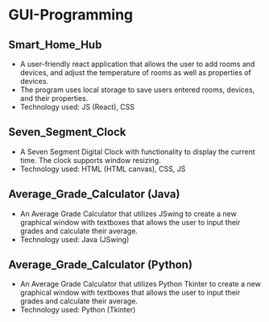 # GUI-Programming

## Smart_Home_Hub
- A user-friendly react application that allows the user to add rooms and devices, and adjust the temperature of rooms as well as properties of devices.
- The program uses local storage to save users entered rooms, devices, and their properties. 
- Technology used: JS (React), CSS

## Seven_Segment_Clock
- A Seven Segment Digital Clock with functionality to display the current time. The clock supports window resizing.
- Technology used: HTML (HTML canvas), CSS, JS

## Average_Grade_Calculator (Java)
- An Average Grade Calculator that utilizes JSwing to create a new graphical window with textboxes that allows the user to input their grades and calculate their average.
- Technology used: Java (JSwing)

## Average_Grade_Calculator (Python)
- An Average Grade Calculator that utilizes Python Tkinter to create a new graphical window with textboxes that allows the user to input their grades and calculate their average.
- Technology used: Python (Tkinter)
